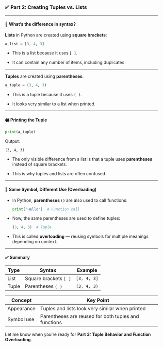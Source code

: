 ### ✅ Part 2: **Creating Tuples vs. Lists**

---

#### 🧱 **What’s the difference in syntax?**

**Lists** in Python are created using **square brackets**:

```python
a_list = [3, 4, 3]
```

- This is a list because it uses `[ ]`.
    
- It can contain any number of items, including duplicates.
    

---

**Tuples** are created using **parentheses**:

```python
a_tuple = (3, 4, 3)
```

- This is a tuple because it uses `( )`.
    
- It looks very similar to a list when printed.
    

---

#### 🖨️ **Printing the Tuple**

```python
print(a_tuple)
```

Output:

```
(3, 4, 3)
```

- The only visible difference from a list is that a tuple uses **parentheses** instead of square brackets.
    
- This is why tuples and lists are often confused.
    

---

#### 🔄 **Same Symbol, Different Use (Overloading)**

- In Python, **parentheses `()`** are also used to call functions:
    
    ```python
    print("Hello")  # Function call
    ```
    
- Now, the same parentheses are used to define tuples:
    
    ```python
    (3, 4, 3)  # Tuple
    ```
    
- This is called **overloading** — reusing symbols for multiple meanings depending on context.
    

---

#### ✅ Summary

|Type|Syntax|Example|
|---|---|---|
|List|Square brackets `[ ]`|`[3, 4, 3]`|
|Tuple|Parentheses `( )`|`(3, 4, 3)`|

|Concept|Key Point|
|---|---|
|Appearance|Tuples and lists look very similar when printed|
|Symbol use|Parentheses are reused for both tuples and functions|

Let me know when you're ready for **Part 3: Tuple Behavior and Function Overloading**.